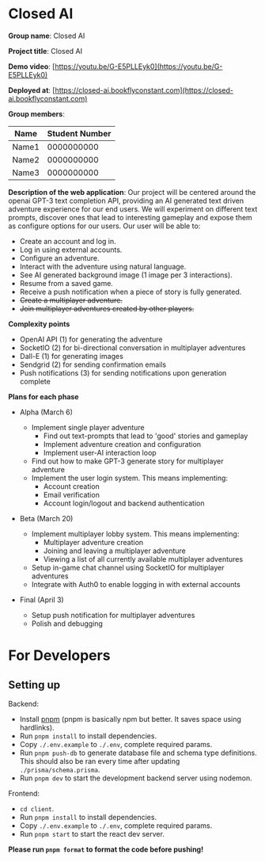 # Closed AI

**Group name**: Closed AI

**Project title**: Closed AI

**Demo video**: [https://youtu.be/G-E5PLLEyk0](https://youtu.be/G-E5PLLEyk0)

**Deployed at**: [https://closed-ai.bookflyconstant.com](https://closed-ai.bookflyconstant.com)

**Group members**:

| **Name** | **Student Number** |
| -------------- | ------------------------ |
| Name1          | 0000000000               |
| Name2          | 0000000000               |
| Name3          | 0000000000               |

**Description of the web application**: Our project will be centered around the openai GPT-3 text completion API, providing an AI generated text driven adventure experience for our end users. We will experiment on different text prompts, discover ones that lead to interesting gameplay and expose them as configure options for our users. Our user will be able to:

- Create an account and log in.
- Log in using external accounts.
- Configure an adventure.
- Interact with the adventure using natural language.
- See AI generated background image (1 image per 3 interactions).
- Resume from a saved game.
- Receive a push notification when a piece of story is fully generated.
- ~~Create a multiplayer adventure.~~
- ~~Join multiplayer adventures created by other players.~~

**Complexity points**

- OpenAI API (1) for generating the adventure
- SocketIO (2) for bi-directional conversation in multiplayer adventures
- Dall-E (1) for generating images
- Sendgrid (2) for sending confirmation emails
- Push notifications (3) for sending notifications upon generation complete

**Plans for each phase**

- Alpha (March 6)

  - Implement single player adventure
    - Find out text-prompts that lead to 'good' stories and gameplay
    - Implement adventure creation and configuration
    - Implement user-AI interaction loop
  - Find out how to make GPT-3 generate story for multiplayer adventure
  - Implement the user login system. This means implementing:
    - Account creation
    - Email verification
    - Account login/logout and backend authentication
- Beta (March 20)

  - Implement multiplayer lobby system. This means implementing:
    - Multiplayer adventure creation
    - Joining and leaving a multiplayer adventure
    - Viewing a list of all currently available multiplayer adventures
  - Setup in-game chat channel using SocketIO for multiplayer adventures
  - Integrate with Auth0 to enable logging in with external accounts
- Final (April 3)

  - Setup push notification for multiplayer adventures
  - Polish and debugging

# For Developers

## Setting up

Backend:

- Install [pnpm](https://pnpm.io) (pnpm is basically npm but better. It saves space using hardlinks).
- Run `pnpm install` to install dependencies.
- Copy `./.env.example` to `./.env`, complete required params.
- Run `pnpm push-db` to generate database file and schema type definitions. This should also be ran every time after updating `./prisma/schema.prisma`.
- Run `pnpm dev` to start the development backend server using nodemon.

Frontend:

- `cd client`.
- Run `pnpm install` to install dependencies.
- Copy `./.env.example` to `./.env`, complete required params.
- Run `pnpm start` to start the react dev server.

**Please run `pnpm format` to format the code before pushing!**
